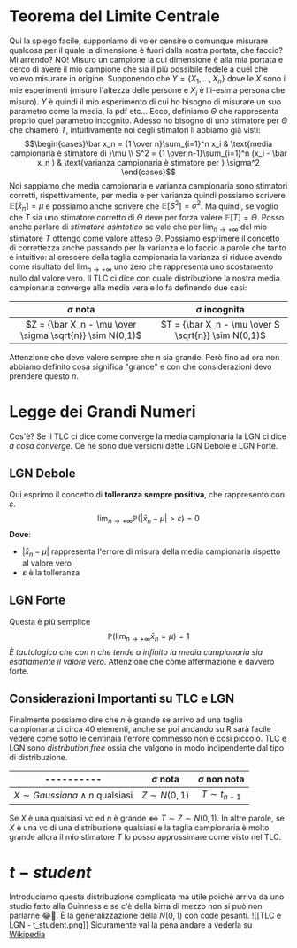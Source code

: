 # Teorema del Limite Centrale
Qui la spiego facile, supponiamo di voler censire o comunque misurare qualcosa per il quale la dimensione è fuori dalla nostra portata, che faccio? Mi arrendo? NO! Misuro un campione la cui dimensione è alla mia portata e cerco di avere il mio campione che sia il più possibile fedele a quel che volevo misurare in origine. Supponendo che $Y = \{X_1, ... , X_n\}$ dove le $X$ sono i mie esperimenti (misuro l'altezza delle persone e $X_i$ è l'i-esima persona che misuro). $Y$ è quindi il mio esperimento di cui ho bisogno di misurare un suo parametro come la media, la pdf etc... Ecco, definiamo $\Theta$ che rappresenta proprio quel parametro incognito. Adesso ho bisogno di uno stimatore per $\Theta$ che chiamerò $T$, intuitivamente noi degli stimatori li abbiamo già visti: $$\begin{cases}\bar x_n = {1 \over n}\sum_{i=1}^n x_i & \text{media campionaria è stimatore di }\mu \\ S^2 = {1 \over n-1}\sum_{i=1}^n (x_i - \bar x_n ) & \text{varianza campionaria è stimatore per } \sigma^2 \end{cases}$$
Noi sappiamo che media campionaria e varianza campionaria sono stimatori corretti, rispettivamente, per media e per varianza quindi possiamo scrivere $\mathbb{E}[\bar x_n] = \mu$ e possiamo anche scrivere che $\mathbb{E}[S^2] = \sigma^2$. Ma quindi, se voglio che $T$ sia uno stimatore corretto di $\Theta$ deve per forza valere $\mathbb{E}[T] = \Theta$. Posso anche parlare di *stimatore asintotico* se vale che per $\lim_{n \rightarrow +\infty}$ del mio stimatore $T$ ottengo come valore atteso $\Theta$. 
Possiamo esprimere il concetto di correttezza anche passando per la varianza e lo faccio a parole che tanto è intuitivo: al crescere della taglia campionaria la varianza si riduce avendo come risultato del $\lim_{n \rightarrow +\infty}$ uno zero che rappresenta uno scostamento nullo dal valore vero. 
Il TLC ci dice con quale distribuzione la nostra media campionaria converge alla media vera e lo fa definendo due casi:

|$\sigma$ nota|$\sigma$ incognita|
|:------:|:----------:|
|$Z = {\bar X_n - \mu \over \sigma \sqrt{n}} \sim N(0,1)$|$T = {\bar X_n - \mu \over S \sqrt{n}} \sim N(0,1)$|

Attenzione che deve valere sempre che $n$ sia grande. Però fino ad ora non abbiamo definito cosa significa "grande" e con che considerazioni devo prendere questo $n$. 
# Legge dei Grandi Numeri
Cos'è? Se il TLC ci dice come converge la media campionaria la LGN ci dice *a cosa converge.* Ce ne sono due versioni dette LGN Debole e LGN Forte. 

## LGN Debole
Qui esprimo il concetto di **tolleranza sempre positiva**, che rappresento con $\varepsilon$. $$\lim_{n \rightarrow +\infty} \mathbb{P}(|\bar x_n - \mu| > \varepsilon) = 0$$
**Dove**:
- $|\bar x_n - \mu|$ rappresenta l'errore di misura della media campionaria rispetto al valore vero
- $\varepsilon$ è la tolleranza

## LGN Forte
Questa è più semplice $$\mathbb{P}\bigg(\lim_{n \rightarrow +\infty}\bar x_n = \mu \bigg)=1$$
*È tautologico che con n che tende a infinito la media campionaria sia esattamente il valore vero*. Attenzione che come affermazione è davvero forte. 

## Considerazioni Importanti su TLC e LGN
Finalmente possiamo dire che $n$ è grande se arrivo ad una taglia campionaria ci circa 40 elementi, anche se poi andando su R sarà facile vedere come sotto le centinaia l'errore commesso non è così piccolo. 
TLC e LGN sono *distribution free* ossia che valgono in modo indipendente dal tipo di distribuzione. 

|----------|$\sigma$ nota|$\sigma$ non nota|
|:-:|:-------------------------------:|:--------------------------:|
|$X \sim Gaussiana \land n \text{ qualsiasi}$|$Z \sim N(0,1)$|$T \sim t_{n-1}$|

Se $X$ è una qualsiasi vc ed $n$ è grande $\Longleftrightarrow$ $T \sim Z \sim N(0,1)$. In altre parole, se $X$ è una vc di una distribuzione qualsiasi e la taglia campionaria è molto grande allora il mio stimatore $T$ lo posso approssimare come visto nel TLC. 

# $t-student$
Introduciamo questa distribuzione complicata ma utile poiché arriva da uno studio fatto alla Guinness e se c'è della birra di mezzo non si può non parlarne 😂🍻. È la generalizzazione della $N(0,1)$ con code pesanti. ![[TLC e LGN - t_student.png]]
Sicuramente val la pena andare a vederla su [Wikipedia](https://it.wikipedia.org/wiki/Distribuzione_t_di_Student)
